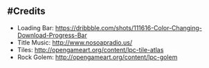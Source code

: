 #Credits
-----
- Loading Bar: https://dribbble.com/shots/111616-Color-Changing-Download-Progress-Bar
- Title Music: http://www.nosoapradio.us/
- Tiles: http://opengameart.org/content/lpc-tile-atlas
- Rock Golem: http://opengameart.org/content/lpc-golem